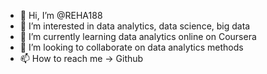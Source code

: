 - 👋 Hi, I’m @REHA188
- 👀 I’m interested in data analytics, data science, big data
- 🌱 I’m currently learning data analytics online on Coursera
- 💞️ I’m looking to collaborate on data analytics methods 
- 📫 How to reach me -> Github

<!---
REHA188/REHA188 is a ✨ special ✨ repository because its `README.md` (this file) appears on your GitHub profile.
You can click the Preview link to take a look at your changes.
--->
